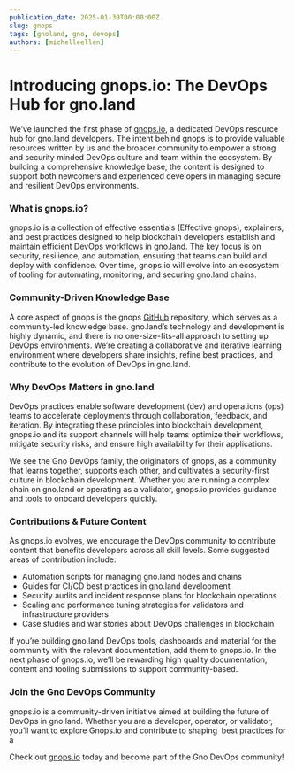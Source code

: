 ```yaml
---
publication_date: 2025-01-30T00:00:00Z
slug: gnops
tags: [gnoland, gno, devops]
authors: [michelleellen]
---
```


# **Introducing gnops.io: The DevOps Hub for gno.land**

We’ve launched the first phase of [gnops.io](http://gnops.io/), a dedicated DevOps resource hub for gno.land developers. The intent behind gnops is to provide valuable resources written by us and the broader community to empower a strong and security minded DevOps culture and team within the ecosystem. By building a comprehensive knowledge base, the content is designed to support both newcomers and experienced developers in managing secure and resilient DevOps environments.

### **What is gnops.io?**

gnops.io is a collection of effective essentials (Effective gnops), explainers, and best practices designed to help blockchain developers establish and maintain efficient DevOps workflows in gno.land. The key focus is on security, resilience, and automation, ensuring that teams can build and deploy with confidence. Over time, gnops.io will evolve into an ecosystem of tooling for automating, monitoring, and securing gno.land chains.

### **Community-Driven Knowledge Base**

A core aspect of gnops is the gnops [GitHub](https://github.com/gnoverse/gnops) repository, which serves as a community-led knowledge base. gno.land’s technology and development is highly dynamic, and there is no one-size-fits-all approach to setting up DevOps environments. We’re creating a collaborative and iterative learning environment where developers share insights, refine best practices, and contribute to the evolution of DevOps in gno.land.

### **Why DevOps Matters in gno.land**

DevOps practices enable software development (dev) and operations (ops) teams to accelerate deployments through collaboration, feedback, and iteration. By integrating these principles into blockchain development, gnops.io and its support channels will help teams optimize their workflows, mitigate security risks, and ensure high availability for their applications.

We see the Gno DevOps family, the originators of gnops, as a community that learns together, supports each other, and cultivates a security-first culture in blockchain development. Whether you are running a complex chain on gno.land or operating as a validator, gnops.io provides guidance and tools to onboard developers quickly.

### **Contributions & Future Content**

As gnops.io evolves, we encourage the DevOps community to contribute content that benefits developers across all skill levels. Some suggested areas of contribution include:

- Automation scripts for managing gno.land nodes and chains
- Guides for CI/CD best practices in gno.land development
- Security audits and incident response plans for blockchain operations
- Scaling and performance tuning strategies for validators and infrastructure providers
- Case studies and war stories about DevOps challenges in blockchain

If you’re building gno.land DevOps tools, dashboards and material for the community with the relevant documentation, add them to gnops.io. In the next phase of gnops.io, we’ll be rewarding high quality documentation, content and tooling submissions to support community-based.

### **Join the Gno DevOps Community**

gnops.io is a community-driven initiative aimed at building the future of DevOps in gno.land. Whether you are a developer, operator, or validator, you’ll want to explore Gnops.io and contribute to shaping  best practices for a

Check out [gnops.io](https://gnops.io/) today and become part of the Gno DevOps community!
